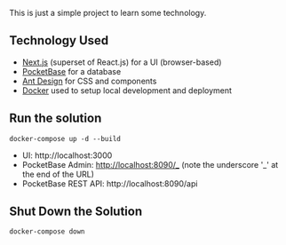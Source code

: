 This is just a simple project to learn some technology.

## Technology Used

- [Next.js](https://nextjs.org) (superset of React.js) for a UI (browser-based)
- [PocketBase](https://pocketbase.io) for a database
- [Ant Design](https://ant.design/components/overview/) for CSS and components
- [Docker](https://www.docker.com) used to setup local development and deployment

## Run the solution

```shell
docker-compose up -d --build
```

- UI: http://localhost:3000
- PocketBase Admin: [http://localhost:8090/_](http://localhost:8090/_) (note the underscore '_' at the end of the URL)
- PocketBase REST API: http://localhost:8090/api

## Shut Down the Solution

```shell
docker-compose down
```